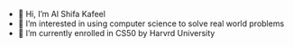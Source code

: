 - 👋 Hi, I’m Al Shifa Kafeel
- 👀 I’m interested in using computer science to solve real world problems
- 🌱 I’m currently enrolled in CS50 by Harvrd University
<!---
- 💞️ I’m looking to collaborate on ...
- 📫 How to reach me ...
---!>

<!---
a-kafeel/a-kafeel is a ✨ special ✨ repository because its `README.md` (this file) appears on your GitHub profile.
You can click the Preview link to take a look at your changes.
--->
